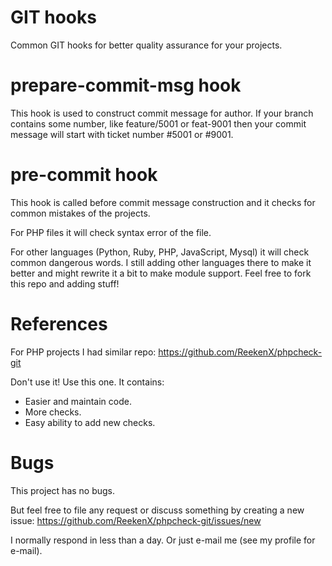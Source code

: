 # GIT hooks

Common GIT hooks for better quality assurance for your projects.

# prepare-commit-msg hook

This hook is used to construct commit message for author. If your branch contains some number,
like feature/5001 or feat-9001 then your commit message will start with ticket number #5001 or #9001.


# pre-commit hook

This hook is called before commit message construction and it checks for common mistakes of the projects.

For PHP files it will check syntax error of the file.

For other languages (Python, Ruby, PHP, JavaScript, Mysql) it will check common dangerous words. I still
adding other languages there to make it better and might rewrite it a bit to make module support. Feel
free to fork this repo and adding stuff!

# References

For PHP projects I had similar repo: https://github.com/ReekenX/phpcheck-git

Don't use it! Use this one. It contains:

* Easier and maintain code.
* More checks.
* Easy ability to add new checks.

# Bugs

This project has no bugs.

But feel free to file any request or discuss something by creating a new issue: https://github.com/ReekenX/phpcheck-git/issues/new

I normally respond in less than a day. Or just e-mail me (see my profile for e-mail).
